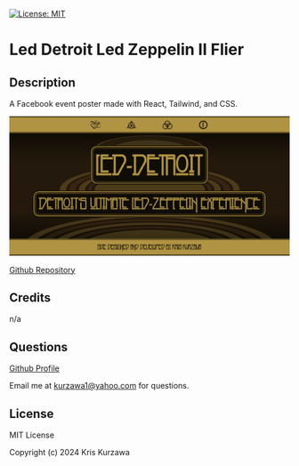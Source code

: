 [![License: MIT](https://img.shields.io/badge/License-MIT-yellow.svg)](https://opensource.org/licenses/MIT)
# Led Detroit Led Zeppelin II Flier

## Description
A Facebook event poster made with React, Tailwind, and CSS.


![screenshot1](https://github.com/KKurzawa/led-detroit/blob/main/public/Screenshot1.png)

[Github Repository](https://github.com/KKurzawa/led-detroit)

## Credits

n/a

## Questions

[Github Profile](https://github.com/KKurzawa)

Email me at kurzawa1@yahoo.com for questions.

## License

MIT License

Copyright (c) 2024 Kris Kurzawa